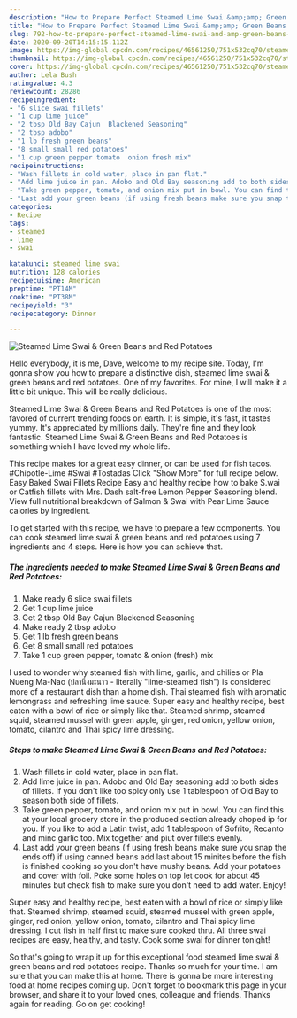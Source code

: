 ```yaml
---
description: "How to Prepare Perfect Steamed Lime Swai &amp;amp; Green Beans and Red Potatoes"
title: "How to Prepare Perfect Steamed Lime Swai &amp;amp; Green Beans and Red Potatoes"
slug: 792-how-to-prepare-perfect-steamed-lime-swai-and-amp-green-beans-and-red-potatoes
date: 2020-09-20T14:15:15.112Z
image: https://img-global.cpcdn.com/recipes/46561250/751x532cq70/steamed-lime-swai-green-beans-and-red-potatoes-recipe-main-photo.jpg
thumbnail: https://img-global.cpcdn.com/recipes/46561250/751x532cq70/steamed-lime-swai-green-beans-and-red-potatoes-recipe-main-photo.jpg
cover: https://img-global.cpcdn.com/recipes/46561250/751x532cq70/steamed-lime-swai-green-beans-and-red-potatoes-recipe-main-photo.jpg
author: Lela Bush
ratingvalue: 4.3
reviewcount: 28286
recipeingredient:
- "6 slice swai fillets"
- "1 cup lime juice"
- "2 tbsp Old Bay Cajun  Blackened Seasoning"
- "2 tbsp adobo"
- "1 lb fresh green beans"
- "8 small small red potatoes"
- "1 cup green pepper tomato  onion fresh mix"
recipeinstructions:
- "Wash fillets in cold water, place in pan flat."
- "Add lime juice in pan. Adobo and Old Bay seasoning add to both sides of fillets. If you don&#39;t like too spicy only use 1 tablespoon of Old Bay to season both side of fillets."
- "Take green pepper, tomato, and onion mix put in bowl. You can find this at your local grocery store in the produced section already choped ip for you. If you like to add a Latin twist, add 1 tablespoon of Sofrito, Recanto and minc garlic too. Mix together and piut over fillets evenly."
- "Last add your green beans (if using fresh beans make sure you snap the ends off) if using canned beans add last about 15 minites before the fish is finished cooking so you don&#39;t have mushy beans. Add your potatoes and cover with foil. Poke some holes on top let cook for about 45 minutes but check fish to make sure you don&#39;t need to add water. Enjoy!"
categories:
- Recipe
tags:
- steamed
- lime
- swai

katakunci: steamed lime swai 
nutrition: 128 calories
recipecuisine: American
preptime: "PT14M"
cooktime: "PT38M"
recipeyield: "3"
recipecategory: Dinner

---
```



![Steamed Lime Swai &amp; Green Beans and Red Potatoes](https://img-global.cpcdn.com/recipes/46561250/751x532cq70/steamed-lime-swai-green-beans-and-red-potatoes-recipe-main-photo.jpg)

Hello everybody, it is me, Dave, welcome to my recipe site. Today, I'm gonna show you how to prepare a distinctive dish, steamed lime swai &amp; green beans and red potatoes. One of my favorites. For mine, I will make it a little bit unique. This will be really delicious.

Steamed Lime Swai &amp; Green Beans and Red Potatoes is one of the most favored of current trending foods on earth. It is simple, it's fast, it tastes yummy. It's appreciated by millions daily. They're fine and they look fantastic. Steamed Lime Swai &amp; Green Beans and Red Potatoes is something which I have loved my whole life.

This recipe makes for a great easy dinner, or can be used for fish tacos. #Chipotle-Lime #Swai #Tostadas Click &#34;Show More&#34; for full recipe below. Easy Baked Swai Fillets Recipe Easy and healthy recipe how to bake S.wai or Catfish fillets with Mrs. Dash salt-free Lemon Pepper Seasoning blend. View full nutritional breakdown of Salmon &amp; Swai with Pear Lime Sauce calories by ingredient.


To get started with this recipe, we have to prepare a few components. You can cook steamed lime swai &amp; green beans and red potatoes using 7 ingredients and 4 steps. Here is how you can achieve that.

<!--inarticleads1-->

##### The ingredients needed to make Steamed Lime Swai &amp; Green Beans and Red Potatoes:

1. Make ready 6 slice swai fillets
1. Get 1 cup lime juice
1. Get 2 tbsp Old Bay Cajun  Blackened Seasoning
1. Make ready 2 tbsp adobo
1. Get 1 lb fresh green beans
1. Get 8 small small red potatoes
1. Take 1 cup green pepper, tomato &amp; onion (fresh) mix


I used to wonder why steamed fish with lime, garlic, and chilies or Pla Nueng Ma-Nao (ปลานึ่งมะนาว - literally &#34;lime-steamed fish&#34;) is considered more of a restaurant dish than a home dish. Thai steamed fish with aromatic lemongrass and refreshing lime sauce. Super easy and healthy recipe, best eaten with a bowl of rice or simply like that. Steamed shrimp, steamed squid, steamed mussel with green apple, ginger, red onion, yellow onion, tomato, cilantro and Thai spicy lime dressing. 

<!--inarticleads2-->

##### Steps to make Steamed Lime Swai &amp; Green Beans and Red Potatoes:

1. Wash fillets in cold water, place in pan flat.
1. Add lime juice in pan. Adobo and Old Bay seasoning add to both sides of fillets. If you don&#39;t like too spicy only use 1 tablespoon of Old Bay to season both side of fillets.
1. Take green pepper, tomato, and onion mix put in bowl. You can find this at your local grocery store in the produced section already choped ip for you. If you like to add a Latin twist, add 1 tablespoon of Sofrito, Recanto and minc garlic too. Mix together and piut over fillets evenly.
1. Last add your green beans (if using fresh beans make sure you snap the ends off) if using canned beans add last about 15 minites before the fish is finished cooking so you don&#39;t have mushy beans. Add your potatoes and cover with foil. Poke some holes on top let cook for about 45 minutes but check fish to make sure you don&#39;t need to add water. Enjoy!


Super easy and healthy recipe, best eaten with a bowl of rice or simply like that. Steamed shrimp, steamed squid, steamed mussel with green apple, ginger, red onion, yellow onion, tomato, cilantro and Thai spicy lime dressing. I cut fish in half first to make sure cooked thru. All three swai recipes are easy, healthy, and tasty. Cook some swai for dinner tonight! 

So that's going to wrap it up for this exceptional food steamed lime swai &amp; green beans and red potatoes recipe. Thanks so much for your time. I am sure that you can make this at home. There is gonna be more interesting food at home recipes coming up. Don't forget to bookmark this page in your browser, and share it to your loved ones, colleague and friends. Thanks again for reading. Go on get cooking!
